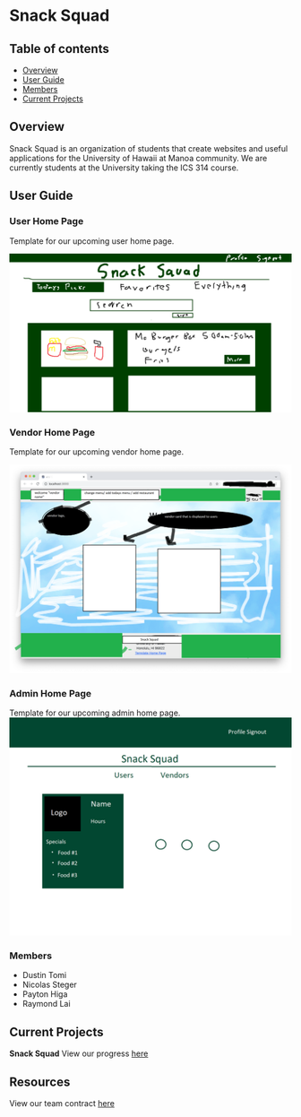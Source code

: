 # Snack Squad

## Table of contents

* [Overview](#overview)
* [User Guide](#user-guide)
* [Members](#members)
* [Current Projects](#current-projects)

## Overview

Snack Squad is an organization of students that create websites and useful applications for the University of Hawaii at Manoa community. We are currently students at the University taking the ICS 314 course.

## User Guide

### User Home Page

Template for our upcoming user home page.

![](images/userhomepage1.png)

### Vendor Home Page

Template for our upcoming vendor home page.

![](images/vendorhomepage.png)

### Admin Home Page
Template for our upcoming admin home page.
![](images/AdminHomepageDraft.png)

### Members

<ul>
  <li>Dustin Tomi</li>
  <li>Nicolas Steger</li>
  <li>Payton Higa</li>
  <li>Raymond Lai</li>
</ul>

## Current Projects
<strong>Snack Squad</strong>
View our progress [here](https://github.com/orgs/snack-squad/projects/1)

## Resources

View our team contract [here](https://docs.google.com/document/d/1sd9oMwB1Ag79HgdZCrIyNkRM-P1il__5RpOqxmauF3c/edit)

